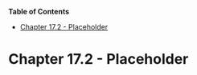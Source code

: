 <!-- START doctoc generated TOC please keep comment here to allow auto update -->
<!-- DON'T EDIT THIS SECTION, INSTEAD RE-RUN doctoc TO UPDATE -->
**Table of Contents**

- [Chapter 17.2 - Placeholder](#chapter-172---placeholder)

<!-- END doctoc generated TOC please keep comment here to allow auto update -->

# Chapter 17.2 - Placeholder
